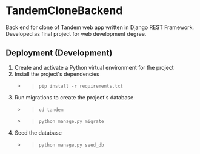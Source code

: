 # TandemCloneBackend

Back end for clone of Tandem web app written in Django REST Framework. Developed as final project for web development
degree.

## Deployment (Development)

1. Create and activate a Python virtual environment for the project
2. Install the project's dependencies
    - > `pip install -r requirements.txt`
3. Run migrations to create the project's database
    - > `cd tandem`
    - > `python manage.py migrate`
4. Seed the database
    - > `python manage.py seed_db`